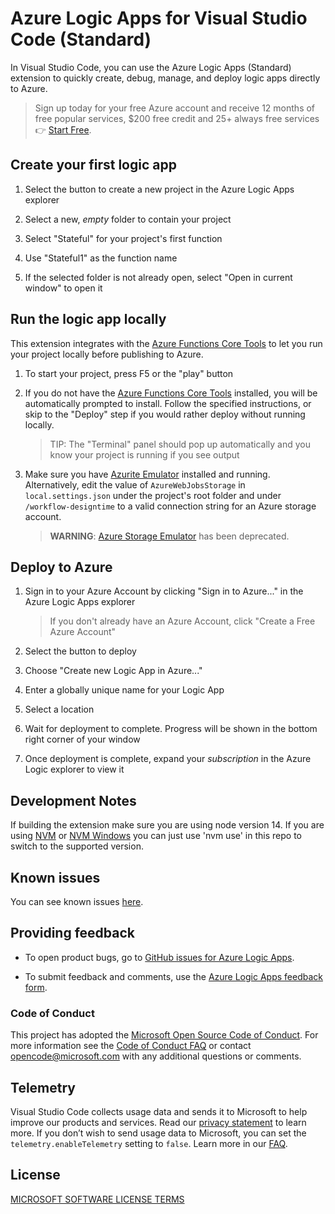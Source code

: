 # Azure Logic Apps for Visual Studio Code (Standard)

In Visual Studio Code, you can use the Azure Logic Apps (Standard) extension to quickly create, debug, manage, and deploy logic apps directly to Azure.

> Sign up today for your free Azure account and receive 12 months of free popular services, $200 free credit and 25+ always free services 👉 [Start Free](https://azure.microsoft.com/free/open-source).

## Create your first logic app

1. Select the button to create a new project in the Azure Logic Apps explorer

2. Select a new, _empty_ folder to contain your project

3. Select "Stateful" for your project's first function

4. Use "Stateful1" as the function name

5. If the selected folder is not already open, select "Open in current window" to open it

## Run the logic app locally

This extension integrates with the [Azure Functions Core Tools](https://docs.microsoft.com/azure/azure-functions/functions-run-local) to let you run your project locally before publishing to Azure.

1. To start your project, press F5 or the "play" button

2. If you do not have the [Azure Functions Core Tools](https://github.com/Azure/azure-functions-core-tools/releases/tag/4.0.4915) installed, you will be automatically prompted to install. Follow the specified instructions, or skip to the "Deploy" step if you would rather deploy without running locally.

   > TIP: The "Terminal" panel should pop up automatically and you know your project is running if you see output

3. Make sure you have [Azurite Emulator](https://learn.microsoft.com/en-us/azure/storage/common/storage-use-azurite?tabs=visual-studio-code) installed and running. Alternatively, edit the value of `AzureWebJobsStorage` in `local.settings.json` under the project's root folder and under `/workflow-designtime` to a valid connection string for an Azure storage account.
   > **WARNING**: [Azure Storage Emulator](https://docs.microsoft.com/azure/storage/common/storage-use-emulator) has been deprecated.

## Deploy to Azure

1. Sign in to your Azure Account by clicking "Sign in to Azure..." in the Azure Logic Apps explorer

   > If you don't already have an Azure Account, click "Create a Free Azure Account"

2. Select the button to deploy

3. Choose "Create new Logic App in Azure..."

4. Enter a globally unique name for your Logic App

5. Select a location

6. Wait for deployment to complete. Progress will be shown in the bottom right corner of your window

7. Once deployment is complete, expand your _subscription_ in the Azure Logic explorer to view it

## Development Notes

If building the extension make sure you are using node version 14. If you are using [NVM](https://github.com/nvm-sh/nvm) or [NVM Windows](https://github.com/coreybutler/nvm-windows) you can just use 'nvm use' in this repo to switch to the supported version.

## Known issues

You can see known issues [here](https://github.com/Azure/logicapps/blob/master/articles/logic-apps-public-preview-known-issues.md).

## Providing feedback

- To open product bugs, go to [GitHub issues for Azure Logic Apps](https://github.com/Azure/logicapps/issues).

- To submit feedback and comments, use the [Azure Logic Apps feedback form](https://aka.ms/lafeedback).

### Code of Conduct

This project has adopted the [Microsoft Open Source Code of Conduct](https://opensource.microsoft.com/codeofconduct/). For more information see the [Code of Conduct FAQ](https://opensource.microsoft.com/codeofconduct/faq/) or contact [opencode@microsoft.com](mailto:opencode@microsoft.com) with any additional questions or comments.

## Telemetry

Visual Studio Code collects usage data and sends it to Microsoft to help improve our products and services. Read our [privacy statement](https://go.microsoft.com/fwlink/?LinkID=528096&clcid=0x409) to learn more. If you don’t wish to send usage data to Microsoft, you can set the `telemetry.enableTelemetry` setting to `false`. Learn more in our [FAQ](https://code.visualstudio.com/docs/supporting/faq#_how-to-disable-telemetry-reporting).

## License

[MICROSOFT SOFTWARE LICENSE TERMS](https://raw.githubusercontent.com/Azure/logicapps/master/preview/LICENSE)
